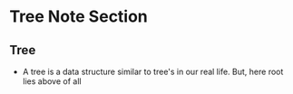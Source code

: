 # Tree Note Section
## Tree 
 * A tree is a data structure similar to tree's in our real life. But, here root lies above of all
